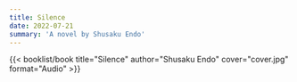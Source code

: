 ```yaml
---
title: Silence
date: 2022-07-21
summary: 'A novel by Shusaku Endo'
---
```


{{< booklist/book
title="Silence"
author="Shusaku Endo"
cover="cover.jpg"
format="Audio" >}}
